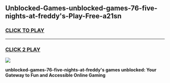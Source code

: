
## Unblocked-Games-unblocked-games-76-five-nights-at-freddy's-Play-Free-a21sn
<h3>
<a href="https://premium76.site?title=unblocked-games-76-five-nights-at-freddy's&ref=21A">CLICK TO PLAY</a></h3>
<hr>

<h3>
<a href="https://premium76.site?title=unblocked-games-76-five-nights-at-freddy's&ref=21A">CLICK 2 PLAY</a>
  
</h3>

<a href="https://premium76.site?title=unblocked-games-76-five-nights-at-freddy's&ref=21A"><img src="https://clearcache.store/games.png"></a>


**unblocked-games-76-five-nights-at-freddy's games unblocked: Your Gateway to Fun and Accessible Online Gaming**
